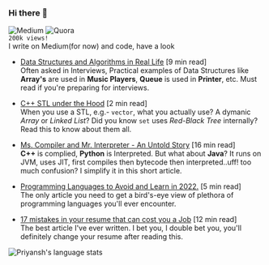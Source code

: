 ### Hi there 👋 

![Medium](https://img.shields.io/badge/Medium-12100E?style=for-the-badge&logo=medium&logoColor=white?link=https://google.com?label=asd) ![Quora](https://img.shields.io/badge/Quora-%23B92B27.svg?style=for-the-badge&logo=Quora&logoColor=white?label=sdsdsds)
<br>`200k views!`<br>
I write on Medium(for now) and code, have a look
- [Data Structures and Algorithms in Real Life](https://zriyansh.medium.com/data-structures-and-algorithms-in-real-life-6b2b813d516e) [9 min read] <br>
Often asked in Interviews, Practical examples of Data Structures like **Array's** are used in **Music Players**, **Queue** is used in **Printer**, etc. Must read if you're preparing for interviews.


- [C++ STL under the Hood](https://zriyansh.medium.com/c-stl-under-the-hood-76290ca58bcb) [2 min read] <br>
When you use a STL, e.g.- `vector`, what you actually use? A dymanic _Array_ or _Linked List_? Did you know `set` uses _Red-Black Tree_ internally?  Read this to know about them all.


- [Ms. Compiler and Mr. Interpreter - An Untold Story](https://zriyansh.medium.com/ms-compiler-and-mr-interpreter-2eeab8e0759e) [16 min read] <br>
**C++** is complied, **Python** is Interpreted. But what about **Java**? It runs on JVM, uses JIT, first compiles then bytecode then interpreted..uff! too much confusion? I simplify it in this short article. 

- [Programming Languages to Avoid and Learn in 2022.](https://zriyansh.medium.com/programming-languages-to-avoid-and-learn-in-2022-c8e2a1cdf427) [5 min read] <br>
The only article you need to get a bird's-eye view of plethora of programming languages you'll ever encounter. 

- [17 mistakes in your resume that can cost you a Job](https://zriyansh.medium.com/stop-ruining-your-r%C3%A9sum%C3%A9-c8ca15de5a98) [12 min read] <br>
The best article I've ever written. I bet you, I double bet you, you'll definitely change your resume after reading this. 



![Priyansh's language stats](https://github-readme-stats.vercel.app/api/top-langs/?username=zriyansh)
